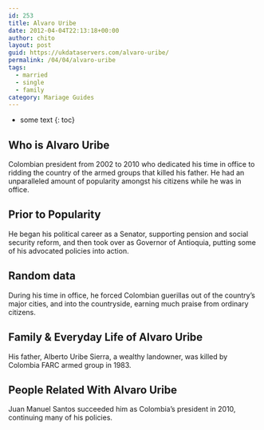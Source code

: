 ```yaml
---
id: 253
title: Alvaro Uribe
date: 2012-04-04T22:13:18+00:00
author: chito
layout: post
guid: https://ukdataservers.com/alvaro-uribe/
permalink: /04/04/alvaro-uribe  
tags:
  - married
  - single
  - family
category: Mariage Guides
---
```


* some text
{: toc}


## Who is  Alvaro Uribe
                  
                  
                  
Colombian president from 2002 to 2010 who dedicated his time in office to ridding the country of the armed groups that killed his father. He had an unparalleled amount of popularity amongst his citizens while he was in office.
                  
                
                
                
## Prior to Popularity 
                  
                  
                  
He began his political career as a Senator, supporting pension and social security reform, and then took over as Governor of Antioquia, putting some of his advocated policies into action.
                  
                
                
                
## Random data 
                  
                  
                  
During his time in office, he forced Colombian guerillas out of the country&#8217;s major cities, and into the countryside, earning much praise from ordinary citizens.
                  
                
                
                
## Family & Everyday Life of Alvaro Uribe
                  
                  
                  
His father, Alberto Uribe Sierra, a wealthy landowner, was killed by Colombia FARC armed group in 1983.
                  
                
                
                
## People Related With  Alvaro Uribe
                  
                  
                  
Juan Manuel Santos succeeded him as Colombia&#8217;s president in 2010, continuing many of his policies.
                  
                
              
            
          
          
          
    
    
  
